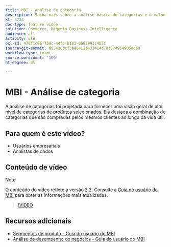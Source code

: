 ```yaml
---
title: MBI - Análise de categoria
description: Saiba mais sobre a análise básica de categorias e o valor vitalício do cliente.
kt: 5734
doc-type: feature video
solution: Commerce, Magento Business Intelligence
audience: all
activity: use
exl-id: 479f1c86-75dc-44f3-b183-9b83993c4b2c
source-git-commit: d85426bcf3ae0412a433414d70c874964905dda0
workflow-type: tm+mt
source-wordcount: '109'
ht-degree: 0%

---
```


# MBI - Análise de categoria

A análise de categorias foi projetada para fornecer uma visão geral de alto nível de categorias de produtos selecionados. Ela destaca a combinação de categorias que são compradas pelos mesmos clientes ao longo da vida útil.

## Para quem é este vídeo?

- Usuários empresariais
- Analistas de dados

## Conteúdo de vídeo

>[!NOTE]
>
>O conteúdo do vídeo reflete a versão 2.2. Consulte a [Guia do usuário do MBI](https://experienceleague.adobe.com/docs/commerce-business-intelligence/mbi/guide-overview.html) para obter as informações mais atualizadas.

>[!VIDEO](https://video.tv.adobe.com/v/37904?quality=12&learn=on)

## Recursos adicionais

- [Segmentos de produto - Guia do usuário do MBI](https://experienceleague.adobe.com/docs/commerce-business-intelligence/mbi/best-practices/data/segment-filter.html#product-segments)
- [Análise de desempenho de negócios - Guia do usuário do MBI](https://experienceleague.adobe.com/docs/commerce-business-intelligence/mbi/analyze/customers/rfm-analysis.html)
